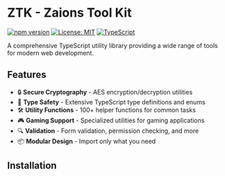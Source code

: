 # ZTK - Zaions Tool Kit

[![npm version](https://img.shields.io/npm/v/@zaions/tool-kit.svg)](https://www.npmjs.com/package/@zaions/tool-kit)
[![License: MIT](https://img.shields.io/badge/License-MIT-yellow.svg)](https://opensource.org/licenses/MIT)
[![TypeScript](https://img.shields.io/badge/TypeScript-4.9%2B-blue)](https://www.typescriptlang.org/)

A comprehensive TypeScript utility library providing a wide range of tools for modern web development.

## Features

- 🔒 **Secure Cryptography** - AES encryption/decryption utilities
- 🧩 **Type Safety** - Extensive TypeScript type definitions and enums
- 🛠️ **Utility Functions** - 100+ helper functions for common tasks
- 🎮 **Gaming Support** - Specialized utilities for gaming applications
- 🔍 **Validation** - Form validation, permission checking, and more
- 📦 **Modular Design** - Import only what you need

## Installation

